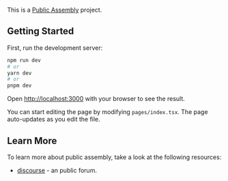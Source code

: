 This is a [Public Assembly](https://www.public---assembly.com/about) project.

## Getting Started

First, run the development server:

```bash
npm run dev
# or
yarn dev
# or
pnpm dev
```

Open [http://localhost:3000](http://localhost:3000) with your browser to see the result.

You can start editing the page by modifying `pages/index.tsx`. The page auto-updates as you edit the file.

## Learn More

To learn more about public assembly, take a look at the following resources:

- [discourse](https://forum.public---assembly.com) - an public forum.
